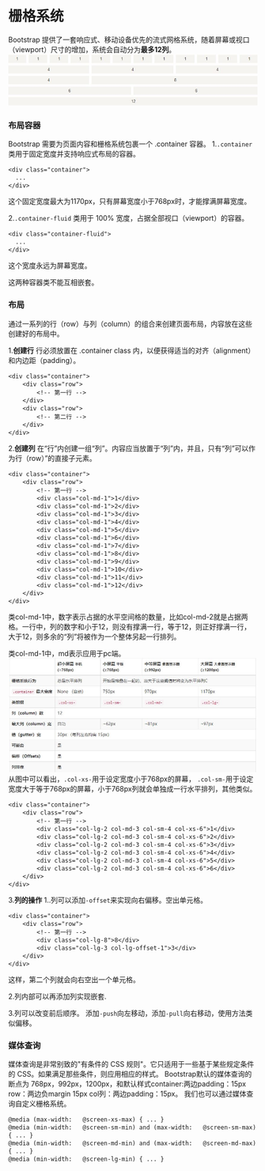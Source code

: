 栅格系统
===================
Bootstrap 提供了一套响应式、移动设备优先的流式网格系统，随着屏幕或视口（viewport）尺寸的增加，系统会自动分为**最多12列**。
![](./相关文件/2.1.JPG)

###  布局容器
Bootstrap 需要为页面内容和栅格系统包裹一个 .container 容器。
1.`.container` 类用于固定宽度并支持响应式布局的容器。

    <div class="container">
      ...
    </div>
这个固定宽度最大为1170px，只有屏幕宽度小于768px时，才能撑满屏幕宽度。

2.`.container-fluid` 类用于 100% 宽度，占据全部视口（viewport）的容器。

    <div class="container-fluid">
      ...
    </div>
这个宽度永远为屏幕宽度。

这两种容器类不能互相嵌套。

###  布局
通过一系列的行（row）与列（column）的组合来创建页面布局，内容放在这些创建好的布局中。

1.**创建行**
行必须放置在 .container class 内，以便获得适当的对齐（alignment）和内边距（padding）。

	<div class="container">
		<div class="row">
			<!-- 第一行 -->
		</div>
		<div class="row">
			<!-- 第二行 -->
		</div>
	</div>
2.**创建列**
在“行”内创建一组“列”。内容应当放置于“列”内，并且，只有“列”可以作为行（row）”的直接子元素。

	<div class="container">
		<div class="row">
			<!-- 第一行 -->
			<div class="col-md-1">1</div>
			<div class="col-md-1">2</div>
			<div class="col-md-1">3</div>
			<div class="col-md-1">4</div>
			<div class="col-md-1">5</div>
			<div class="col-md-1">6</div>
			<div class="col-md-1">7</div>
			<div class="col-md-1">8</div>
			<div class="col-md-1">9</div>
			<div class="col-md-1">10</div>
			<div class="col-md-1">11</div>
			<div class="col-md-1">12</div>
		</div>
	</div>

类col-md-1中，数字表示占据的水平空间格的数量，比如col-md-2就是占据两格。一行中，列的数字和小于12，则没有撑满一行，等于12，则正好撑满一行，大于12，则多余的“列”将被作为一个整体另起一行排列。

类col-md-1中，md表示应用于pc端。
![](./相关文件/2.2.JPG)
从图中可以看出，`.col-xs-`用于设定宽度小于768px的屏幕， `.col-sm-`用于设定宽度大于等于768px的屏幕，小于768px列就会单独成一行水平排列，其他类似。

	<div class="container">
		<div class="row">
			<!-- 第一行 -->
			<div class="col-lg-2 col-md-3 col-sm-4 col-xs-6">1</div>
			<div class="col-lg-2 col-md-3 col-sm-4 col-xs-6">2</div>
			<div class="col-lg-2 col-md-3 col-sm-4 col-xs-6">3</div>
			<div class="col-lg-2 col-md-3 col-sm-4 col-xs-6">4</div>
			<div class="col-lg-2 col-md-3 col-sm-4 col-xs-6">5</div>
			<div class="col-lg-2 col-md-3 col-sm-4 col-xs-6">6</div>
		</div>
	</div>
3.**列的操作**
1..列可以添加`-offset`来实现向右偏移。空出单元格。

	<div class="container">
		<div class="row">
			<!-- 第一行 -->
			<div class="col-lg-8">8</div>
			<div class="col-lg-3 col-lg-offset-1">3</div>
		</div>
	</div>
这样，第二个列就会向右空出一个单元格。

2.列内部可以再添加列实现嵌套.

3.列可以改变前后顺序。
添加`-push`向左移动，添加`-pull`向右移动，使用方法类似偏移。

###  媒体查询
媒体查询是非常别致的"有条件的 CSS 规则"。它只适用于一些基于某些规定条件的 CSS。如果满足那些条件，则应用相应的样式。
Bootstrap默认的媒体查询的断点为 768px，992px，1200px，和默认样式container:两边padding：15px     row：两边负margin 15px     col列：两边padding：15px。
我们也可以通过媒体查询自定义栅格系统。

    @media (max-width:   @screen-xs-max) { ... }
    @media (min-width:   @screen-sm-min) and (max-width:   @screen-sm-max) { ... }
    @media (min-width:   @screen-md-min) and (max-width:   @screen-md-max) { ... }
    @media (min-width:   @screen-lg-min) { ... }